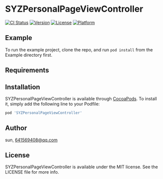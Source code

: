 # SYZPersonalPageViewController

[![CI Status](https://img.shields.io/travis/sun/SYZPersonalPageViewController.svg?style=flat)](https://travis-ci.org/sun/SYZPersonalPageViewController)
[![Version](https://img.shields.io/cocoapods/v/SYZPersonalPageViewController.svg?style=flat)](https://cocoapods.org/pods/SYZPersonalPageViewController)
[![License](https://img.shields.io/cocoapods/l/SYZPersonalPageViewController.svg?style=flat)](https://cocoapods.org/pods/SYZPersonalPageViewController)
[![Platform](https://img.shields.io/cocoapods/p/SYZPersonalPageViewController.svg?style=flat)](https://cocoapods.org/pods/SYZPersonalPageViewController)

## Example

To run the example project, clone the repo, and run `pod install` from the Example directory first.

## Requirements

## Installation

SYZPersonalPageViewController is available through [CocoaPods](https://cocoapods.org). To install
it, simply add the following line to your Podfile:

```ruby
pod 'SYZPersonalPageViewController'
```

## Author

sun, 641569408@qq.com

## License

SYZPersonalPageViewController is available under the MIT license. See the LICENSE file for more info.
